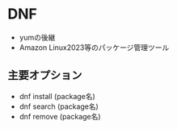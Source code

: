 # DNF

- yumの後継
- Amazon Linux2023等のパッケージ管理ツール

## 主要オプション

- dnf install (package名)
- dnf search (package名)
- dnf remove (package名)
